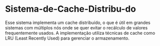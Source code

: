 # Sistema-de-Cache-Distribu-do
Esse sistema implementa um cache distribuído, o que é útil em grandes sistemas com múltiplos nós onde se quer evitar o recálculo de valores frequentemente usados. A implementação utiliza técnicas de cache como LRU (Least Recently Used) para gerenciar o armazenamento.
